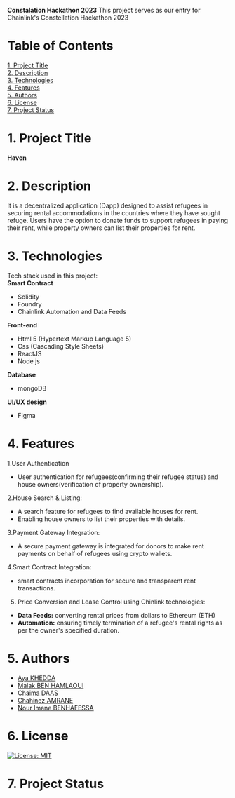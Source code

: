 **Constalation Hackathon 2023**
This project serves as our entry for Chainlink's Constellation Hackathon 2023 

# Table of Contents
[1. Project Title](https://github.com/aya-kd/Constellation-Hackathon-2023#1-project-title)  
[2. Description](https://github.com/aya-kd/Constellation-Hackathon-2023#2-description)  
[3. Technologies](https://github.com/aya-kd/Constellation-Hackathon-2023#3-technologies)  
[4. Features](https://github.com/aya-kd/Constellation-Hackathon-2023#4-features)  
[5. Authors](https://github.com/aya-kd/Constellation-Hackathon-2023#5-authors)  
[6. License](https://github.com/aya-kd/Constellation-Hackathon-2023#6-license)  
[7. Project Status](https://github.com/aya-kd/Constellation-Hackathon-2023#7-project-status)  

# 1. Project Title  

**Haven**

# 2. Description
It is a decentralized application (Dapp) designed to assist refugees in securing rental accommodations in the countries where they have sought refuge. Users have the option to donate funds to support refugees in paying their rent, while property owners can list their properties for rent.

# 3. Technologies
Tech stack used in this project:  
**Smart Contract**  
- Solidity  
- Foundry  
- Chainlink Automation and Data Feeds

**Front-end**  
- Html 5 (Hypertext Markup Language 5)  
- Css (Cascading Style Sheets)  
- ReactJS  
- Node js

**Database**  
- mongoDB  

**UI/UX design**  
- Figma  


# 4. Features  
1.User Authentication  
- User authentication for refugees(confirming their refugee status) and house owners(verification of property ownership).
  
2.House Search & Listing:  
- A search feature for refugees to find available houses for rent.  
- Enabling house owners to list their properties with details.
  
3.Payment Gateway Integration:  
- A secure payment gateway is integrated for donors to make rent payments on behalf of refugees using crypto wallets.
  
4.Smart Contract Integration:  
- smart contracts incorporation for secure and transparent rent transactions.

5. Price Conversion and Lease Control using Chinlink technologies:  
- **Data Feeds:** converting rental prices from dollars to Ethereum (ETH)  
- **Automation:** ensuring timely termination of a refugee's rental rights as per the owner's specified duration.



# 5. Authors
+ [Aya KHEDDA](https://github.com/aya-kd)  
+ [Malak BEN HAMLAOUI](https://github.com/Mima2001)  
+ [Chaima DAAS](https://github.com/chaima2911)  
+ [Chahinez AMRANE ](https://github.com/ChahinazAmrane)  
+ [Nour Imane BENHAFESSA](https://github.com/nourImen20)  

# 6. License
[![License: MIT](https://img.shields.io/badge/License-MIT-yellow.svg)](https://opensource.org/licenses/MIT)

# 7. Project Status
